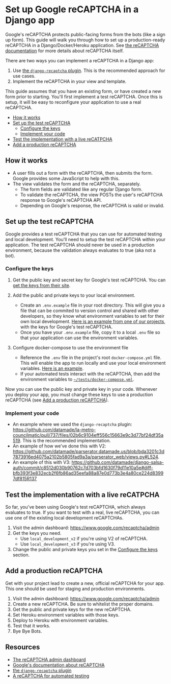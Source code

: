 # Set up Google reCAPTCHA in a Django app
Google's reCAPTCHA protects public-facing forms from the bots (like a sign up form). This guide will walk you through how to set up a production-ready reCAPTCHA in a Django/Docker/Heroku application. See [the reCAPTCHA documentation](https://developers.google.com/recaptcha/intro) for more details about reCAPTCHA itself.

There are two ways you can implement a reCAPTCHA in a Django app:
1. Use [the `django-recaptcha` plugin](https://pypi.org/project/django-recaptcha/). This is the recommended approach for use cases.
2. Implement the reCAPTCHA in your view and template.

This guide assumes that you have an existing form, or have created a new form prior to starting. You'll first implement a test reCAPTCHA. Once this is setup, it will be easy to reconfigure your application to use a real reCAPTCHA.

- [How it works](#how-it-works)
- [Set up the test reCAPTCHA](#set-up-the-test-recaptcha)
  - [Configure the keys](#configure-the-keys)
  - [Implement your code](#implement-your-code)
- [Test the implementation with a live reCATPCHA](#test-the-implementation-with-a-live-recaptcha)
- [Add a production reCAPTCHA](#add-a-production-recaptcha)

## How it works
- A user fills out a form with the reCAPTCHA, then submits the form. Google provides some JavaScript to help with this.
- The view validates the form and the reCAPTCHA, separately.
  - The form fields are validated like any regular Django form.
  - To validate the reCAPTCHA, the view POSTs the user's reCAPTCHA response to Google's reCAPTCHA API.
  - Depending on Google's response, the reCAPTCHA is valid or invalid.

## Set up the test reCAPTCHA
Google provides a test reCAPTCHA that you can use for automated testing and local development. You'll need to setup the test reCAPTCHA within your application. The test reCAPTCHA should never be used in a production environment, because the validation always evaluates to true (aka not a bot).

### Configure the keys
1. Get the public key and secret key for Google's test reCAPTCHA. You can [get the keys from their site](https://developers.google.com/recaptcha/docs/faq#id-like-to-run-automated-tests-with-recaptcha.-what-should-i-do).

2. Add the public and private keys to your local environment. 
    - Create an `.env.example` file in your root directory. This will give you a file that can be commited to version control and shared with other developers, so they know what environment variables to set for their own local development. [Here is an example from one of our projects](https://github.com/datamade/parserator.datamade.us/blob/bda3201c3d7873916ed4075a2102b5805fad9a3a/.env.example#L9), with the keys for Google's test reCAPTCHA.
    - Once you have your `.env.example` file, copy it to a local `.env` file so that your application can use the environment variables.

3. Configure docker-compose to use the environment file
    - Reference the `.env` file in the project's root `docker-compose.yml` file. This will enable the app to run locally and use your local environment variables. [Here is an example](https://github.com/datamade/parserator.datamade.us/blob/bda3201c3d7873916ed4075a2102b5805fad9a3a/docker-compose.yml#L26).
    - If your automated tests interact with the reCAPTCHA, then add the environment variables to [`~/tests/docker-compose.yml`](https://github.com/datamade/parserator.datamade.us/blob/bda3201c3d7873916ed4075a2102b5805fad9a3a/tests/docker-compose.yml#L13).

Now you can use the public key and private key in your code. Whenever you deploy your app, you must change these keys to use a production reCAPTCHA (see [Add a production reCAPTCHA](#add-a-production-recaptcha)).

### Implement your code
  - An example where we used the `django-recaptcha` plugin: https://github.com/datamade/la-metro-councilmatic/pull/737/files/02b6c9104eff556c15663e9c3d77bf24df35a519. This is the recommended implementation.
  - An example of how we've done this with V2: https://github.com/datamade/parserator.datamade.us/blob/bda3201c3d7873916ed4075a2102b5805fad9a3a/parserator_web/views.py#L524.
  - An example of this with V3: https://github.com/datamade/django-salsa-auth/commit/c8512d030b90762c7d703bfd1630f79d11e10a5e#diff-bfb393f3e832ecb2f6fb86ad35eefa88a87e0d773b3e4a80ce224d83997df815R137

## Test the implementation with a live reCATPCHA
So far, you've been using Google's test reCAPTCHA, which always evaluates to true. If you want to test with a real, live reCAPTCHA, you can use one of the existing local development reCAPTCHAs.

1. Visit the admin dashboard: https://www.google.com/recaptcha/admin
2. Get the keys you need.
    - Use `local_development_v2` if you're using V2 of reCAPTCHA.
    - Use `local_development_v3` if you're using V3.
3. Change the public and private keys you set in the [Configure the keys](#configure-the-keys) section.

## Add a production reCAPTCHA
Get with your project lead to create a new, official reCAPTCHA for your app. This one should be used for staging and production environments. 

1. Visit the admin dashboard: https://www.google.com/recaptcha/admin
1. Create a new reCAPTCHA. Be sure to whitelist the proper domains.
1. Get the public and private keys for the new reCAPTCHA.
1. Set Heroku environment variables with those keys.
1. Deploy to Heroku with environment variables.
1. Test that it works.
1. Bye Bye Bots.


## Resources
- [The reCAPTCHA admin dashboard](https://www.google.com/recaptcha/admin)
- [Google's documentation about reCAPTCHA](https://developers.google.com/recaptcha/intro)
- [the `django-recaptcha` plugin](https://pypi.org/project/django-recaptcha/)
- [A reCAPTCHA for automated testing](https://developers.google.com/recaptcha/docs/faq#id-like-to-run-automated-tests-with-recaptcha.-what-should-i-do)
